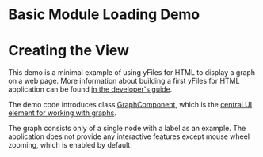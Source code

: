 <!--
 //////////////////////////////////////////////////////////////////////////////
 // @license
 // This file is part of yFiles for HTML 2.6.0.3.
 // Use is subject to license terms.
 //
 // Copyright (c) 2000-2024 by yWorks GmbH, Vor dem Kreuzberg 28,
 // 72070 Tuebingen, Germany. All rights reserved.
 //
 //////////////////////////////////////////////////////////////////////////////
-->
# Basic Module Loading Demo

# Creating the View

This demo is a minimal example of using yFiles for HTML to display a graph on a web page. More information about building a first yFiles for HTML application can be found [in the developer's guide](https://docs.yworks.com/yfileshtml/#/dguide/getting_started-application).

The demo code introduces class [GraphComponent](https://docs.yworks.com/yfileshtml/#/api/GraphComponent), which is the [central UI element for working with graphs](https://docs.yworks.com/yfileshtml/#/dguide/getting_started-application#_adding_the_main_component).

The graph consists only of a single node with a label as an example. The application does not provide any interactive features except mouse wheel zooming, which is enabled by default.
